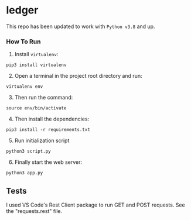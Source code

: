 # ledger

This repo has been updated to work with `Python v3.8` and up.

### How To Run
1. Install `virtualenv`:
```
pip3 install virtualenv
```

2. Open a terminal in the project root directory and run:
```
virtualenv env
```

3. Then run the command:
```
source env/bin/activate
```

4. Then install the dependencies:
```
pip3 install -r requirements.txt
```
5. Run initialization script
```
python3 script.py
```

6. Finally start the web server:
```
python3 app.py
```

## Tests
I used VS Code's Rest Client package to run GET and POST requests. See the "requests.rest" file.
